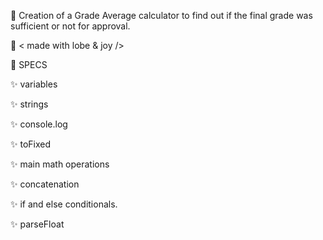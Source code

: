 📝 Creation of a Grade Average calculator to find out if the final grade was sufficient or not for approval.

🤎 < made with lobe & joy />

📌 SPECS


✨ variables

✨ strings 

✨ console.log 

✨ toFixed 

✨ main math operations 

✨ concatenation

✨ if and else conditionals.

✨ parseFloat 

